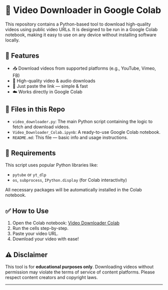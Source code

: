 # 🎥 Video Downloader in Google Colab

This repository contains a Python-based tool to download high-quality videos using public video URLs. It is designed to be run in a Google Colab notebook, making it easy to use on any device without installing software locally.

## 🚀 Features

- 📥 Download videos from supported platforms (e.g., YouTube, Vimeo, FB)
- 💎 High-quality video & audio downloads
- 🔗 Just paste the link — simple & fast
- ☁️ Works directly in Google Colab

## 📁 Files in this Repo

- `video_downloader.py`: The main Python script containing the logic to fetch and download videos.
- `Video_Downloader_Colab.ipynb`: A ready-to-use Google Colab notebook.
- `README.md`: This file — basic info and usage instructions.

## 🧰 Requirements

This script uses popular Python libraries like:
- `pytube` or `yt_dlp`
- `os`, `subprocess`, `IPython.display` (for Colab interactivity)

All necessary packages will be automatically installed in the Colab notebook.

## ✅ How to Use

1. Open the Colab notebook: [Video Downloader Colab](https://colab.research.google.com/)
2. Run the cells step-by-step.
3. Paste your video URL.
4. Download your video with ease!

## ⚠️ Disclaimer

This tool is for **educational purposes only**. Downloading videos without permission may violate the terms of service of content platforms. Please respect content creators and copyright laws.

---
